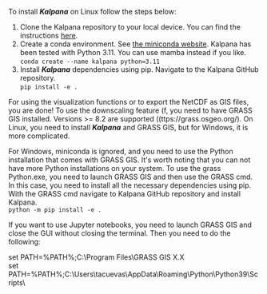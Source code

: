 To install ***Kalpana*** on Linux follow the steps below:

1. Clone the Kalpana repository to your local device. You can find the instructions [here](https://docs.github.com/en/repositories/creating-and-managing-repositories/cloning-a-repository).
2. Create a conda environment. See [the miniconda website](https://conda.io/projects/conda/en/latest/user-guide/tasks/manage-environments.html). Kalpana has been tested with Python 3.11. You can use mamba instead if you like.<br>
   ```conda create --name kalpana python=3.11```
3. Install ***Kalpana*** dependencies using pip. Navigate to the Kalpana GitHub repository.<br>
  ```pip install -e .```

For using the visualization functions or to export the NetCDF as GIS files, you are done! To use the downscaling feature (f, you need to have GRASS GIS installed. Versions >= 8.2 are supported ((ttps://grass.osgeo.org/). On Linux, you need to install ***Kalpana*** and GRASS GIS, but for Windows, it is more complicated.

For Windows, miniconda is ignored, and you need to use the Python installation that comes with GRASS GIS. It's worth noting that you can not have more Python installations on your system. To use the grass Python.exe, you need to launch GRASS GIS and then use the GRASS cmd. In this case, you need to install all the necessary dependencies using pip. With the GRASS cmd navigate to Kalpana GitHub repository and install Kalpana. <br>
  ```python -m pip install -e .```

If you want to use Jupyter notebooks, you need to launch GRASS GIS and close the GUI without closing the terminal. Then you need to do the following:

set PATH=%PATH%;C:\Program Files\GRASS GIS X.X\
set PATH=%PATH%;C:\Users\tacuevas\AppData\Roaming\Python\Python39\Scripts\
